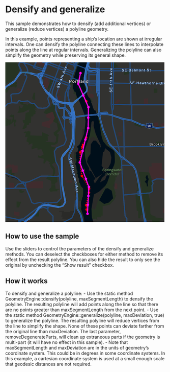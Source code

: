 # Densify and generalize

This sample demonstrates how to densify (add additional vertices) or
generalize (reduce vertices) a polyline geometry.

In this example, points representing a ship’s location are shown at
irregular intervals. One can densify the polyline connecting these lines
to interpolate points along the line at regular intervals. Generalizing
the polyline can also simplify the geometry while preserving its general
shape.

![](screenshot.png)

## How to use the sample

Use the sliders to control the parameters of the densify and generalize
methods. You can deselect the checkboxes for either method to remove its
effect from the result polyline. You can also hide the result to only
see the original by unchecking the “Show result” checkbox.

## How it works

To densify and generalize a polyline: - Use the static method
GeometryEngine::densify(polyline, maxSegmentLength) to densify the
polyline. The resulting polyline will add points along the line so that
there are no points greater than maxSegmentLength from the next point. -
Use the static method GeometryEngine::generalize(polyline, maxDeviation,
true) to generalize the polyline. The resulting polyline will reduce
vertices from the line to simplify the shape. None of these points can
deviate farther from the original line than maxDeviation. The last
parameter, removeDegenerateParts, will clean up extraneous parts if the
geometry is multi-part (it will have no effect in this sample). - Note
that maxSegmentLength and maxDeviation are in the units of geometry’s
coordinate system. This could be in degrees in some coordinate systems.
In this example, a cartesian coordinate system is used at a small enough
scale that geodesic distances are not required.
